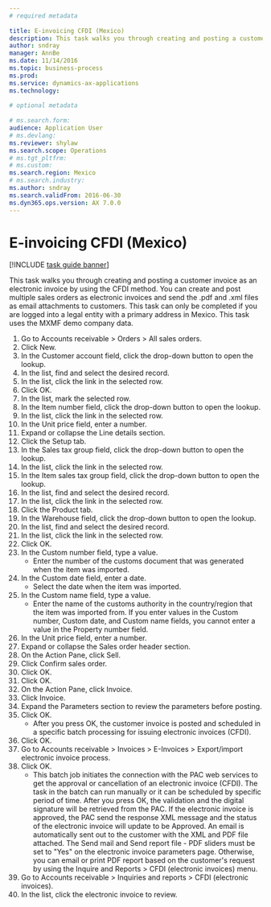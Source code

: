 ```yaml
--- 
# required metadata 
 
title: E-invoicing CFDI (Mexico)
description: This task walks you through creating and posting a customer invoice as an electronic invoice by using the CFDI method. 
author: sndray
manager: AnnBe 
ms.date: 11/14/2016
ms.topic: business-process 
ms.prod:  
ms.service: dynamics-ax-applications 
ms.technology:  
 
# optional metadata 
 
# ms.search.form:   
audience: Application User 
# ms.devlang:  
ms.reviewer: shylaw
ms.search.scope: Operations 
# ms.tgt_pltfrm:  
# ms.custom:  
ms.search.region: Mexico
# ms.search.industry: 
ms.author: sndray
ms.search.validFrom: 2016-06-30 
ms.dyn365.ops.version: AX 7.0.0 
---
```

# E-invoicing CFDI (Mexico)

[!INCLUDE [task guide banner](../../includes/task-guide-banner.md)]

This task walks you through creating and posting a customer invoice as an electronic invoice by using the CFDI method. You can create and post multiple sales orders as electronic invoices and send the .pdf and .xml files as email attachments to customers. This task can only be completed if you are logged into a legal entity with a primary address in Mexico. This task uses the MXMF demo company data.

1. Go to Accounts receivable > Orders > All sales orders.
2. Click New.
3. In the Customer account field, click the drop-down button to open the lookup.
4. In the list, find and select the desired record.
5. In the list, click the link in the selected row.
6. Click OK.
7. In the list, mark the selected row.
8. In the Item number field, click the drop-down button to open the lookup.
9. In the list, click the link in the selected row.
10. In the Unit price field, enter a number.
11. Expand or collapse the Line details section.
12. Click the Setup tab.
13. In the Sales tax group field, click the drop-down button to open the lookup.
14. In the list, click the link in the selected row.
15. In the Item sales tax group field, click the drop-down button to open the lookup.
16. In the list, find and select the desired record.
17. In the list, click the link in the selected row.
18. Click the Product tab.
19. In the Warehouse field, click the drop-down button to open the lookup.
20. In the list, find and select the desired record.
21. In the list, click the link in the selected row.
22. Click OK.
23. In the Custom number field, type a value.
    * Enter the number of the customs document that was generated when the item was imported.  
24. In the Custom date field, enter a date.
    * Select the date when the item was imported.  
25. In the Custom name field, type a value.
    * Enter the name of the customs authority in the country/region that the item was imported from.  If you enter values in the Custom number, Custom date, and Custom name fields, you cannot enter a value in the Property number field.  
26. In the Unit price field, enter a number.
27. Expand or collapse the Sales order header section.
28. On the Action Pane, click Sell.
29. Click Confirm sales order.
30. Click OK.
31. Click OK.
32. On the Action Pane, click Invoice.
33. Click Invoice.
34. Expand the Parameters section to review the parameters before posting.
35. Click OK.
    * After you press OK, the customer invoice is posted and scheduled in a specific batch processing for issuing electronic invoices (CFDI).  
36. Click OK.
37. Go to Accounts receivable > Invoices > E-Invoices > Export/import electronic invoice process.
38. Click OK.
    * This batch job initiates the connection with the PAC web services to get the approval or cancellation of an electronic invoice (CFDI). The task in the batch can run manually or it can be scheduled by specific period of time.   	After you press OK, the validation and the digital signature will be retrieved from the PAC. If the electronic invoice is approved,  the PAC send the response XML message and the status of the electronic invoice will update to be Approved. An email is automatically sent out to the customer with the XML and PDF file attached. The Send mail and Send report file - PDF sliders must be set to "Yes" on the electronic invoice parameters page. Otherwise, you can email or print PDF report based on the customer's request by using the Inquire and Reports > CFDI (electronic invoices) menu.  
39. Go to Accounts receivable > Inquiries and reports > CFDI (electronic invoices).
40. In the list, click the electronic invoice to review.

